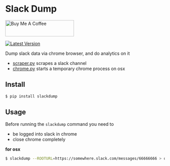 # Slack Dump

<a href="https://www.buymeacoffee.com/sloev" target="_blank"><img src="https://cdn.buymeacoffee.com/buttons/default-pink.png" alt="Buy Me A Coffee" height="51px" width="217px"></a>

[![Latest Version](https://img.shields.io/pypi/v/slackdump.svg)](https://pypi.python.org/pypi/slackdump)

Dump slack data via chrome browser, and do analytics on it

* [scraper.py](slackdump/scraper.py) scrapes a slack channel
* [chrome.py](slackdump/chrome.py) starts a temporary chrome process on osx


## Install

```bash
$ pip install slackdump
```

## Usage

Before running the `slackdump` command you need to

* be logged into slack in chrome
* close chrome completely

**for osx**

```bash
$ slackdump --ROOTURL=https://somewhere.slack.com/messages/66666666 > output.json
```

